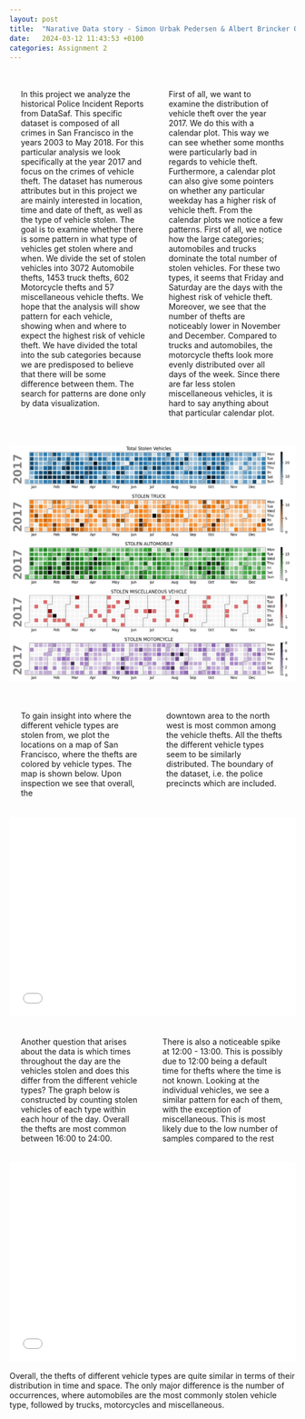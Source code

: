 ```yaml
---
layout: post
title:  "Narative Data story - Simon Urbak Pedersen & Albert Brincker Olson!"
date:   2024-03-12 11:43:53 +0100
categories: Assignment 2
---
```


<div class="container">
  <div class="column">
    <p>
      In this project we analyze the historical Police Incident Reports from DataSaf. This specific dataset is composed of all crimes in San Francisco in the years 2003 to May 2018. For this particular analysis we look specifically at the year 2017 and focus on the crimes of vehicle theft. The dataset has numerous attributes but in this project we are mainly interested in location, time and date of theft, as well as the type of vehicle stolen. The goal is to examine whether there is some pattern in what type of vehicles get stolen where and when. We divide the set of stolen vehicles into 3072 Automobile thefts, 1453 truck thefts, 602 Motorcycle thefts and 57 miscellaneous vehicle thefts. We hope that the analysis will show pattern for each vehicle, showing when and where to expect the highest risk of vehicle theft. We have divided the total into the sub categories because we are predisposed to believe that there will be some difference between them. The search for patterns are done only by data visualization.
    </p>
  </div>
  <div class="column">
    <p> First of all, we want to examine the distribution of vehicle theft over the year 2017. We do this with a calendar plot. This way we can see whether some months were particularly bad in regards to vehicle theft. Furthermore, a calendar plot can also give some pointers on whether any particular weekday has a higher risk of vehicle theft. 
From the calendar plots we notice a few patterns. First of all, we notice how the large categories; automobiles and trucks dominate the total number of stolen vehicles. For these two types, it seems that Friday and Saturday are the days with the highest risk of vehicle theft. Moreover, we see that the number of thefts are noticeably lower in November and December. Compared to trucks and automobiles, the motorcycle thefts look
more evenly distributed over all days of the week. Since there are far less stolen miscellaneous vehicles, it is hard to say anything about that particular calendar plot.
    </p>
  </div>
</div>

![Calendar Plots](/SIMON.jpg)

<div class="container">
  <div class="column">
    <p>
To gain insight into where the different vehicle types are stolen from, we plot the locations on a map of San Francisco, where the thefts are colored by vehicle types. The map is shown below. Upon inspection we see that overall, the 
    </p>
  </div>
  <div class="column">
    <p>
     downtown area to the north west is most common among the vehicle thefts. All the thefts the different vehicle types seem to be similarly distributed. The boundary of the dataset, i.e. the police precincts which are included. 
    </p>
  </div>
</div>

<iframe src="/ALBERT_SUTTER.html"
    sandbox="allow-same-origin allow-scripts"
    width="100%"
    height="350"
    scrolling="no"
    seamless="seamless"
    frameborder="0">
</iframe>

<div class="container">
  <div class="column">
    <p>  Another question that arises about the data is which times throughout the day are the vehicles stolen and does this differ from the different vehicle types? The graph below is constructed by counting stolen vehicles of each type within each hour of the day. Overall the thefts are most common between 16:00 to 24:00. 
    </p>
  </div>
  <div class="column">
    <p>
      There is also a noticeable spike at 12:00 - 13:00. This is possibly due to 12:00 being a default time for thefts where the time is not known. Looking at the individual vehicles, we see a similar pattern for each of them, with the exception of miscellaneous. This is most likely due to the low number of samples compared to the rest
    </p>
  </div>
</div>

<iframe src="/Luksus.html"
    sandbox="allow-same-origin allow-scripts"
    width="100%"
    height="350"
    scrolling="no"
    seamless="seamless"
    frameborder="0">
</iframe>

Overall, the thefts of different vehicle types are quite similar in terms of their distribution in time and space. The only major difference is the number of occurrences, where automobiles are the most commonly stolen vehicle type, followed by trucks, motorcycles and miscellaneous. 

<style>
.container {
  display: flex;
}

.column {
  flex: 1;
  padding: 20px;
}
</style>




[jekyll-docs]: https://jekyllrb.com/docs/home
[jekyll-gh]:   https://github.com/jekyll/jekyll
[jekyll-talk]: https://talk.jekyllrb.com/
